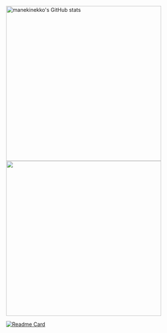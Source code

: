 <!--<p aligh="left"> 
<a href="http://www.github.com/Altair200333"> <img src="https://github-readme-stats-one-gules.vercel.app/api?username=Altair200333&hide=contribs,prs&theme=tokyonight&count_private=true" height="130px" />
</a><nobr><a href="http://www.github.com/Altair200333"> <img src="https://github-readme-streak-stats.herokuapp.com/?user=Altair200333&theme=tokyonight&count_private=true" height="130px" /></a>
</p>-->

<p aligh="left"> <a href="http://www.github.com/Altair200333"><img src="https://github-readme-stats.vercel.app/api?username=Altair200333&show_icons=true&hide=&count_private=true&theme=tokyonight" alt="manekinekko's GitHub stats" width="420px" /></a> <a href="http://www.github.com/Altair200333"><img src="https://github-readme-streak-stats.herokuapp.com/?user=Altair200333&theme=tokyonight&count_private=true" width="420px" /></a> </p>

[![Readme Card](https://github-readme-stats.vercel.app/api/pin/?username=Altair200333&repo=AloyEngine&theme=tokyonight)](https://github.com/Altair200333/AloyEngine)


